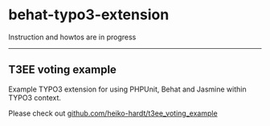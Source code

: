 # behat-typo3-extension

Instruction and howtos are in progress

---
## T3EE voting example

Example TYPO3 extension for using PHPUnit, Behat and Jasmine within TYPO3 context.

Please check out [github.com/heiko-hardt/t3ee_voting_example](https://github.com/heiko-hardt/t3ee_voting_example "T3EE voting example")
